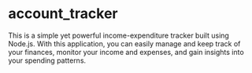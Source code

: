 # account_tracker

This is a simple yet powerful income-expenditure tracker built using Node.js. With this application, you can easily manage and keep track of your finances, monitor your income and expenses, and gain insights into your spending patterns.
